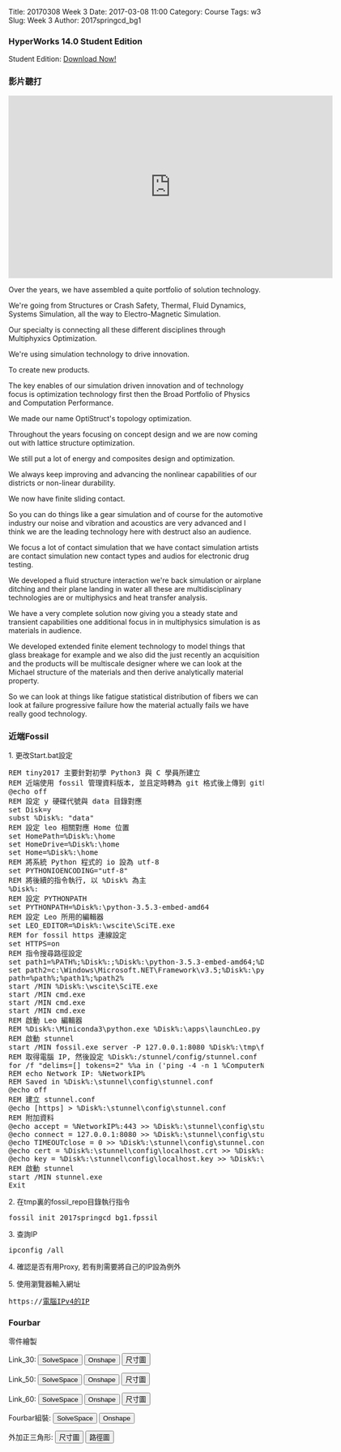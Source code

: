 Title: 20170308 Week 3
Date: 2017-03-08 11:00
Category: Course
Tags: w3
Slug: Week 3
Author: 2017springcd_bg1

<h3>HyperWorks 14.0 Student Edition</h3>
<p>Student Edition: <a href="http://www.altairuniversity.com/get-the-free-hyperworks-14-0-student-edition/">Download Now!</a></p>

<h3>影片聽打</h3>
<iframe src="https://player.vimeo.com/video/207239262" width="640" height="360" frameborder="0" webkitallowfullscreen mozallowfullscreen allowfullscreen></iframe>

<p>Over the years, we have assembled a quite portfolio of solution technology.</p>
<p>
We're going from Structures or Crash Safety, Thermal, Fluid Dynamics, Systems Simulation, all the way to Electro-Magnetic Simulation.</p>
<p>Our specialty is connecting all these different disciplines through Multiphyxics Optimization.<p>
We're using simulation technology to drive innovation.
<p>To create new products.<p>
<p>The key enables of our simulation driven innovation and of technology focus is optimization technology first then the Broad Portfolio of Physics and Computation Performance.</p>
<p>We made our name OptiStruct's topology optimization.</p>
<p>Throughout the years focusing on concept design and we are now coming out with lattice structure optimization.</p>
<p>We still put a lot of energy and composites design and optimization.</p>
<p>We always keep improving and advancing the nonlinear capabilities of our districts or non-linear durability.</p>
<p>We now have finite sliding contact.</p>
<p>So you can do things like a gear simulation and of course for the automotive industry our noise and vibration and acoustics are very advanced and I think we are the leading technology here with destruct also an audience.</p>
<p>We focus a lot of contact simulation that we have contact simulation artists are contact simulation new contact types and audios for electronic drug testing.</p>
<p>We developed a fluid structure interaction we're back simulation or airplane ditching and their plane landing in water all these are multidisciplinary technologies are or multiphysics and heat transfer analysis.</p>
<p>We have a very complete solution now giving you a steady state and transient capabilities one additional focus in in multiphysics simulation is as materials in audience.</p>
<p>We developed extended finite element technology to model things that glass breakage for example and we also did the just recently an acquisition and the products will be multiscale designer where we can look at the Michael structure of the materials and then derive analytically material property.</p>
<p>So we can look at things like fatigue statistical distribution of fibers we can look at failure progressive failure how the material actually fails we have  really good technology.</p>

<h3>近端Fossil</h3>
<p>1. 更改Start.bat設定</p>
<pre class="brush: python">
REM tiny2017 主要針對初學 Python3 與 C 學員所建立
REM 近端使用 fossil 管理資料版本, 並且定時轉為 git 格式後上傳到 github
@echo off
REM 設定 y 硬碟代號與 data 目錄對應
set Disk=y
subst %Disk%: "data"
REM 設定 leo 相關對應 Home 位置
set HomePath=%Disk%:\home
set HomeDrive=%Disk%:\home
set Home=%Disk%:\home
REM 將系統 Python 程式的 io 設為 utf-8
set PYTHONIOENCODING="utf-8"
REM 將後續的指令執行, 以 %Disk% 為主
%Disk%:
REM 設定 PYTHONPATH
set PYTHONPATH=%Disk%:\python-3.5.3-embed-amd64
REM 設定 Leo 所用的編輯器
set LEO_EDITOR=%Disk%:\wscite\SciTE.exe
REM for fossil https 連線設定
set HTTPS=on
REM 指令搜尋路徑設定
set path1=%PATH%;%Disk%:;%Disk%:\python-3.5.3-embed-amd64;%Disk%:\git\bin;%Disk%:\stunnel\bin;%Disk%:\sqlite-tools;%Disk%:\python-3.5.3-embed-amd64\Scripts;%Disk%:\portablegit\bin;
set path2=c:\Windows\Microsoft.NET\Framework\v3.5;%Disk%:\python-3.5.3-embed-amd64\Lib\site-packages;
path=%path%;%path1%;%path2%
start /MIN %Disk%:\wscite\SciTE.exe
start /MIN cmd.exe
start /MIN cmd.exe
start /MIN cmd.exe
REM 啟動 Leo 編輯器
REM %Disk%:\Miniconda3\python.exe %Disk%:\apps\launchLeo.py
REM 啟動 stunnel
start /MIN fossil.exe server -P 127.0.0.1:8080 %Disk%:\tmp\fossil_repo\2017springcd_bg1.fpssil
REM 取得電腦 IP, 然後設定 %Disk%:/stunnel/config/stunnel.conf
for /f "delims=[] tokens=2" %%a in ('ping -4 -n 1 %ComputerName% ^| findstr [') do set NetworkIP=%%a
REM echo Network IP: %NetworkIP%
REM Saved in %Disk%:\stunnel\config\stunnel.conf
@echo off
REM 建立 stunnel.conf
@echo [https] > %Disk%:\stunnel\config\stunnel.conf
REM 附加資料
@echo accept = %NetworkIP%:443 >> %Disk%:\stunnel\config\stunnel.conf
@echo connect = 127.0.0.1:8080 >> %Disk%:\stunnel\config\stunnel.conf
@echo TIMEOUTclose = 0 >> %Disk%:\stunnel\config\stunnel.conf
@echo cert = %Disk%:\stunnel\config\localhost.crt >> %Disk%:\stunnel\config\stunnel.conf
@echo key = %Disk%:\stunnel\config\localhost.key >> %Disk%:\stunnel\config\stunnel.conf
REM 啟動 stunnel
start /MIN stunnel.exe
Exit
</pre>

<p>2. 在tmp裏的fossil_repo目錄執行指令</p>
<pre>fossil init 2017springcd_bg1.fpssil</pre>

<p>3. 查詢IP</p>
<pre>ipconfig /all</pre>

<p>4. 確認是否有用Proxy, 若有則需要將自己的IP設為例外</p>

<p>5. 使用瀏覽器輸入網址</p>
<pre>https://<u>電腦IPv4的IP</u></pre>

<h3>Fourbar</h3>
<p>零件繪製<p>
<p>Link_30: <button onClick="lity('https://vimeo.com/207891452')"><span class="glyphicon glyphicon-facetime-video"></span> SolveSpace</button> 
<button onClick="lity('https://vimeo.com/207891474')"><span class="glyphicon glyphicon-facetime-video"></span> Onshape</button> 
<button onClick="lity('./../data/fourbar/Link_30 (SolveSpace).png')"><span class="glyphicon glyphicon-picture"></span> 尺寸圖</button></p>

<p>Link_50: <button onClick="lity('https://vimeo.com/207891460')"><span class="glyphicon glyphicon-facetime-video"></span> SolveSpace</button> 
<button onClick="lity('https://vimeo.com/207891480')"><span class="glyphicon glyphicon-facetime-video"></span> Onshape</button> 
<button onClick="lity('./../data/fourbar/Link_50 (SolveSpace).png')"><span class="glyphicon glyphicon-picture"></span> 尺寸圖</button></p>

<p>Link_60: <button onClick="lity('https://vimeo.com/207891463')"><span class="glyphicon glyphicon-facetime-video"></span> SolveSpace</button> 
<button onClick="lity('https://vimeo.com/207891487')"><span class="glyphicon glyphicon-facetime-video"></span> Onshape</button> 
<button onClick="lity('./../data/fourbar/Link_60 (SolveSpace).png')"><span class="glyphicon glyphicon-picture"></span> 尺寸圖</button></p>

<p>Fourbar組裝: <button onClick="lity('https://vimeo.com/207891469')"><span class="glyphicon glyphicon-facetime-video"></span> SolveSpace</button> 
<button onClick="lity('https://vimeo.com/207891489')"><span class="glyphicon glyphicon-facetime-video"></span> Onshape</button></p>

<p>外加正三角形: 
<button onClick="lity('./../data/fourbar/solvespace_fourbar_triangle.png')"><span class="glyphicon glyphicon-picture"></span> 尺寸圖</button> 
<button onClick="lity('./../data/fourbar/EXCEL_fourbar_triangle.png')"><span class="glyphicon glyphicon-picture"></span> 路徑圖</button></p>